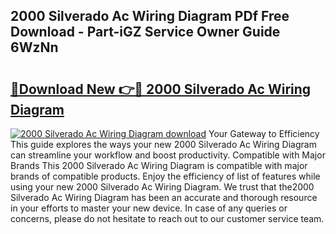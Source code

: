 ## 2000 Silverado Ac Wiring Diagram PDf Free Download - Part-iGZ Service Owner Guide 6WzNn

# <h2><a href="http://dfo9c3.blite.top/?on=2000+Silverado+Ac+Wiring+Diagram">🔗Download New 👉🔴 2000 Silverado Ac Wiring Diagram</a></h2>

[![2000 Silverado Ac Wiring Diagram download](https://i.imgur.com/lujVjoI.png)](http://dfo9c3.blite.top/?on=2000+Silverado+Ac+Wiring+Diagram)
Your Gateway to Efficiency This guide explores the ways your new 2000 Silverado Ac Wiring Diagram can streamline your workflow and boost productivity. Compatible with Major Brands This 2000 Silverado Ac Wiring Diagram is compatible with major brands of compatible products. Enjoy the efficiency of list of features while using your new 2000 Silverado Ac Wiring Diagram. We trust that the2000 Silverado Ac Wiring Diagram has been an accurate and thorough resource in your efforts to master your new device. In case of any queries or concerns, please do not hesitate to reach out to our customer service team.
